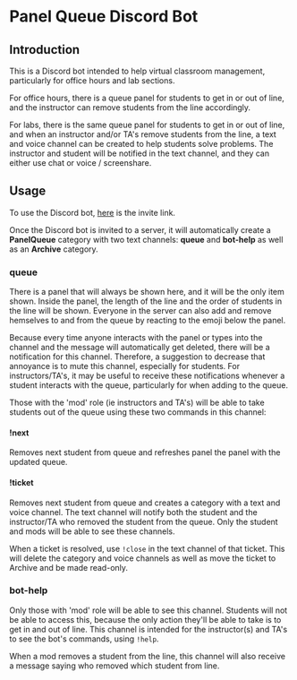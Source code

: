# Panel Queue Discord Bot

## Introduction
This is a Discord bot intended to help virtual classroom management, particularly for office hours and lab sections.

For office hours, there is a queue panel for students to get in or out of line, and the instructor can remove students from the line accordingly. 

For labs, there is the same queue panel for students to get in or out of line, and when an instructor and/or TA's remove students from the line, a text and voice channel can be created to help students solve problems. The instructor and student will be notified in the text channel, and they can either use chat or voice / screenshare.

## Usage
To use the Discord bot, [here](https://discord.com/api/oauth2/authorize?client_id=735918166470819850&permissions=8272&scope=bot) is the invite link.

Once the Discord bot is invited to a server, it will automatically create a **PanelQueue** category with two text channels: **queue** and **bot-help** as well as an **Archive** category.

### queue
There is a panel that will always be shown here, and it will be the only item shown. Inside the panel, the length of the line and the order of students in the line will be shown. Everyone in the server can also add and remove hemselves to and from the queue by reacting to the emoji below the panel.

Because every time anyone interacts with the panel or types into the channel and the message will automatically get deleted, there will be a notification for this channel. Therefore, a suggestion to decrease that annoyance is to mute this channel, especially for students. For instructors/TA's, it may be useful to receive these notifications whenever a student interacts with the queue, particularly for when adding to the queue.

Those with the 'mod' role (ie instructors and TA's) will be able to take students out of the queue using these two commands in this channel:
#### !next
Removes next student from queue and refreshes panel the panel with the updated queue.

#### !ticket
Removes next student from queue and creates a category with a text and voice channel. The text channel will notify both the student and the instructor/TA who removed the student from the queue. Only the student and mods will be able to see these channels.

When a ticket is resolved, use `!close` in the text channel of that ticket. This will delete the category and voice channels as well as move the ticket to Archive and be made read-only. 

### bot-help
Only those with 'mod' role will be able to see this channel. Students will not be able to access this, because the only action they'll be able to take is to get in and out of line. This channel is intended for the instructor(s) and TA's to see the bot's commands, using `!help`.

When a mod removes a student from the line, this channel will also receive a message saying who removed which student from line.
